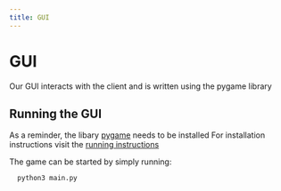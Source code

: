 ```yaml
---
title: GUI
---
```


# GUI

Our GUI interacts with the client and is written using the pygame library

## Running the GUI
As a reminder, the libary [pygame](https://www.pygame.org/lofi.html) needs to be installed
For installation instructions visit the [running instructions](.#running-the-game)


The game can be started by simply running:
```
  python3 main.py
```